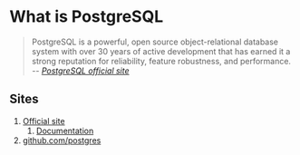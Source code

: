 # What is PostgreSQL

> PostgreSQL is a powerful, open source object-relational database system
> with over 30 years of active development that has earned it a strong
> reputation for reliability, feature robustness, and performance.
> -- *[PostgreSQL official site](https://www.postgresql.org/)*

## Sites

1. [Official site](https://www.postgresql.org/)
    1. [Documentation](https://www.postgresql.org/docs/)
1. [github.com/postgres](https://github.com/postgres)
